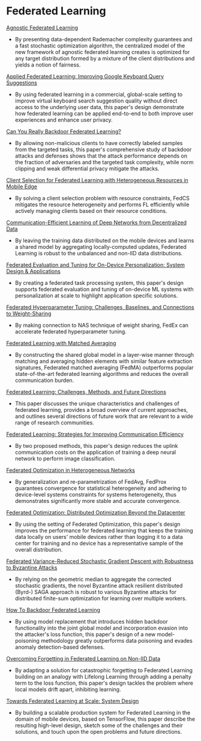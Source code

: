 # Federated Learning

[Agnostic Federated Learning](https://arxiv.org/pdf/1902.00146.pdf)

- By presenting data-dependent Rademacher complexity guarantees and a fast stochastic optimization algorithm, the centralized model of the new framework of agnostic federated learning creates is optimized for any target distribution formed by a mixture of the client distributions and yields a notion of fairness.

[Applied Federated Learning: Improving Google Keyboard Query Suggestions](https://arxiv.org/pdf/1812.02903.pdf)

- By using federated learning in a commercial, global-scale setting to improve virtual keyboard search suggestion quality without direct access to the underlying user data, this paper's design demonstrate how federated learning can be applied end-to-end to both improve user experiences and enhance user privacy.

[Can You Really Backdoor Federated Learning?](https://arxiv.org/pdf/1911.07963.pdf)

- By allowing non-malicious clients to have correctly labeled samples from the targeted tasks, this paper's comprehensive study of backdoor attacks and defenses shows that the attack performance depends on the fraction of adversaries and the targeted task complexity, while norm clipping and weak differential privacy mitigate the attacks.

[Client Selection for Federated Learning with Heterogeneous Resources in
Mobile Edge](https://arxiv.org/pdf/1804.08333.pdf)

- By solving a client selection problem with resource constraints, FedCS mitigates the resource heterogeneity and performs FL efficiently while actively managing clients based on their resource conditions.

[Communication-Efficient Learning of Deep Networks from Decentralized Data](https://arxiv.org/pdf/1602.05629.pdf)

- By leaving the training data distributed on the mobile devices and learns a shared model by aggregating locally-computed updates, Federated Learning is robust to the unbalanced and non-IID data distributions.

[Federated Evaluation and Tuning for On-Device Personalization: System Design & Applications](https://arxiv.org/pdf/2102.08503.pdf)

- By creating a federated task processing system, this paper's design supports federated evaluation and tuning of on-device ML systems with personalization at scale to highlight application specific solutions.

[Federated Hyperparameter Tuning: Challenges, Baselines, and Connections to Weight-Sharing]()

- By making connection to NAS technique of weight sharing, FedEx can accelerate federated hyperparameter tuning.

[Federated Learning with Matched Averaging](https://arxiv.org/pdf/2002.06440.pdf)

- By constructing the shared global model in a layer-wise manner through matching and averaging hidden elements with similar feature extraction signatures, Federated matched averaging (FedMA) outperforms popular state-of-the-art federated learning algorithms and reduces the overall communication burden.

[Federated Learning: Challenges, Methods, and Future Directions](https://ieeexplore.ieee.org/stamp/stamp.jsp?tp=&arnumber=9084352)

- This paper discusses the unique characteristics and challenges of federated learning, provides a broad overview of current approaches, and outlines several directions of future work that are relevant to a wide range of research communities.

[Federated Learning: Strategies for Improving Communication Efficiency](https://arxiv.org/pdf/1610.05492.pdf)

- By two proposed methods, this paper's design reduces the uplink communication costs on the application of training a deep neural network to perform image classification.

[Federated Optimization in Heterogeneous Networks](https://arxiv.org/pdf/1812.06127v4.pdf)

- By generalization and re-parametrization of FedAvg, FedProx guarantees convergence for statistical heterogeneity and adhering to device-level systems constraints for systems heterogeneity, thus demonstrates significantly more stable and accurate convergence.

[Federated Optimization: Distributed Optimization Beyond the Datacenter](https://arxiv.org/pdf/1511.03575.pdf)

- By using the setting of Federated Optimization, this paper's design improves the performance for federated learning that keeps the training data locally on users&#039; mobile devices rather than logging it to a data center for training and no device has a representative sample of the overall distribution.

[Federated Variance-Reduced Stochastic Gradient Descent with Robustness to Byzantine Attacks](https://arxiv.org/pdf/1912.12716.pdf)

- By relying on the geometric median to aggregate the corrected stochastic gradients, the novel Byzantine attack resilient distributed (Byrd-) SAGA approach is robust to various Byzantine attacks for distributed finite-sum optimization for learning over multiple workers.

[How To Backdoor Federated Learning](https://arxiv.org/pdf/1807.00459.pdf)

- By using model replacement that introduces hidden backdoor functionality into the joint global model and incorporation evasion into the attacker&#039;s loss function, this paper's design of a new model-poisoning methodology greatly outperforms data poisoning and evades anomaly detection-based defenses.

[Overcoming Forgetting in Federated Learning on Non-IID Data](https://arxiv.org/pdf/1910.07796.pdf)

- By adapting a solution for catastrophic forgetting to Federated Learning building on an analogy with Lifelong Learning through adding a penalty term to the loss function, this paper's design tackles the problem where local models drift apart, inhibiting learning.

[Towards Federated Learning at Scale: System Design](https://arxiv.org/pdf/1902.01046.pdf)

- By building a scalable production system for Federated Learning in the domain of mobile devices, based on TensorFlow, this paper describe the resulting high-level design, sketch some of the challenges and their solutions, and touch upon the open problems and future directions.
